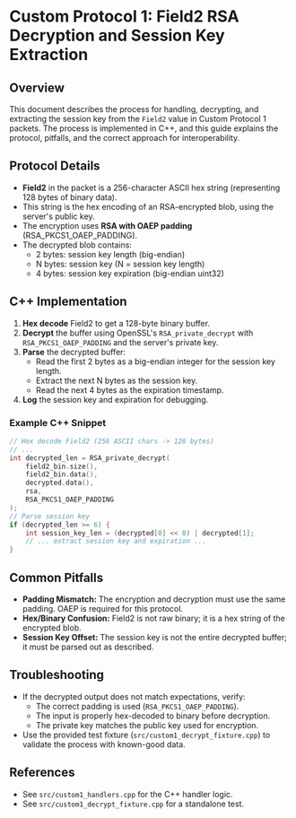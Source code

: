 # Custom Protocol 1: Field2 RSA Decryption and Session Key Extraction

## Overview
This document describes the process for handling, decrypting, and extracting the session key from the `Field2` value in Custom Protocol 1 packets. The process is implemented in C++, and this guide explains the protocol, pitfalls, and the correct approach for interoperability.

## Protocol Details
- **Field2** in the packet is a 256-character ASCII hex string (representing 128 bytes of binary data).
- This string is the hex encoding of an RSA-encrypted blob, using the server's public key.
- The encryption uses **RSA with OAEP padding** (RSA_PKCS1_OAEP_PADDING).
- The decrypted blob contains:
  - 2 bytes: session key length (big-endian)
  - N bytes: session key (N = session key length)
  - 4 bytes: session key expiration (big-endian uint32)

## C++ Implementation
1. **Hex decode** Field2 to get a 128-byte binary buffer.
2. **Decrypt** the buffer using OpenSSL's `RSA_private_decrypt` with `RSA_PKCS1_OAEP_PADDING` and the server's private key.
3. **Parse** the decrypted buffer:
   - Read the first 2 bytes as a big-endian integer for the session key length.
   - Extract the next N bytes as the session key.
   - Read the next 4 bytes as the expiration timestamp.
4. **Log** the session key and expiration for debugging.

### Example C++ Snippet
```cpp
// Hex decode Field2 (256 ASCII chars -> 128 bytes)
// ...
int decrypted_len = RSA_private_decrypt(
    field2_bin.size(),
    field2_bin.data(),
    decrypted.data(),
    rsa,
    RSA_PKCS1_OAEP_PADDING
);
// Parse session key
if (decrypted_len >= 6) {
    int session_key_len = (decrypted[0] << 8) | decrypted[1];
    // ... extract session key and expiration ...
}
```

## Common Pitfalls
- **Padding Mismatch:** The encryption and decryption must use the same padding. OAEP is required for this protocol.
- **Hex/Binary Confusion:** Field2 is not raw binary; it is a hex string of the encrypted blob.
- **Session Key Offset:** The session key is not the entire decrypted buffer; it must be parsed out as described.

## Troubleshooting
- If the decrypted output does not match expectations, verify:
  - The correct padding is used (`RSA_PKCS1_OAEP_PADDING`).
  - The input is properly hex-decoded to binary before decryption.
  - The private key matches the public key used for encryption.
- Use the provided test fixture (`src/custom1_decrypt_fixture.cpp`) to validate the process with known-good data.

## References
- See `src/custom1_handlers.cpp` for the C++ handler logic.
- See `src/custom1_decrypt_fixture.cpp` for a standalone test.

